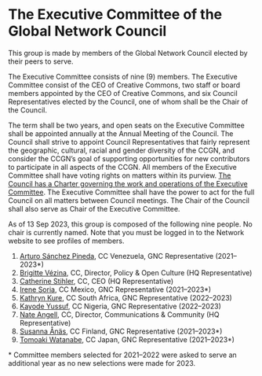 # The Executive Committee of the Global Network Council

This group is made by members of the Global Network Council elected by their peers to serve. 

The Executive Committee consists of nine (9) members. The Executive Committee consist of the CEO of Creative Commons, two staff or board members appointed by the CEO of Creative Commons, and six Council Representatives elected by the Council, one of whom shall be the Chair of the Council. 

The term shall be two years, and open seats on the Executive Committee shall be appointed annually at the Annual Meeting of the Council. The Council shall strive to appoint Council Representatives that fairly represent the geographic, cultural, racial and gender diversity of the CCGN, and consider the CCGN’s goal of supporting opportunities for new contributors to participate in all aspects of the CCGN. All members of the Executive Committee shall have voting rights on matters within its purview. [The Council has a Charter governing the work and operations of the Executive Committee](https://github.com/creativecommons/global-network-strategy/blob/master/charters/Charter_of_the_GNC_Executive_Committee.md). The Executive Committee shall have the power to act for the full Council on all matters between Council meetings. The Chair of the Council shall also serve as Chair of the Executive Committee.

As of 13 Sep 2023, this group is composed of the following nine people. No chair is currently named. Note that you must be logged in to the Network website to see profiles of members.
1. [Arturo Sánchez Pineda](https://network.creativecommons.org/members/arturos/), CC Venezuela, GNC Representative (2021–2023*)
1. [Brigitte Vézina](https://creativecommons.org/author/brigittevezina/), CC, Director, Policy & Open Culture (HQ Representative)
1. [Catherine Stihler](https://creativecommons.org/author/catherine/), CC, CEO (HQ Representative)
1. [Irene Soria](https://network.creativecommons.org/members/irenesoria/), CC Mexico, GNC Representative (2021–2023*)
1. [Kathryn Kure](https://network.creativecommons.org/members/kathrynkure/), CC South Africa, GNC Representative (2022–2023)
1. [Kayode Yussuf](https://network.creativecommons.org/members/kayodeyussuf/), CC Nigeria, GNC Representative (2022–2023)
1. [Nate Angell](https://creativecommons.org/author/natecreativecommons-org/), CC, Director, Communications & Community (HQ Representative)
1. [Susanna Ånäs](https://network.creativecommons.org/members/susannaanas/), CC Finland, GNC Representative (2021–2023*)
1. [Tomoaki Watanabe](https://network.creativecommons.org/members/tomowatanabe/), CC Japan, GNC Representative (2021–2023*)

\* Committee members selected for 2021–2022 were asked to serve an additional year as no new selections were made for 2023.
